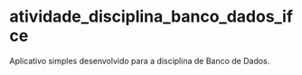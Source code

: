 # atividade_disciplina_banco_dados_ifce

Aplicativo simples desenvolvido para a disciplina de Banco de Dados.